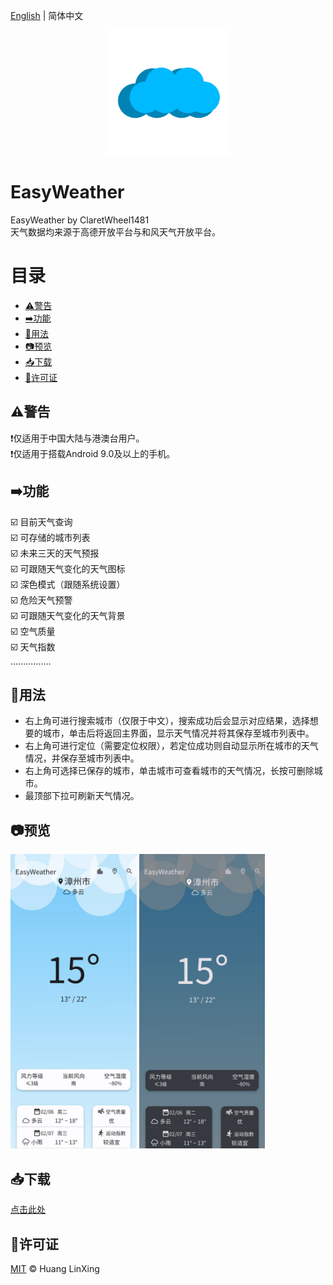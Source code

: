 [English](README) | 简体中文
<p align="center">
    <a href="https://github.com/ClaretWheel1481/easyweather">
        <img src="./assets/images/easyweather.png" height="200"/>
    </a>
</p>


# EasyWeather
EasyWeather by ClaretWheel1481
<br>
天气数据均来源于高德开放平台与和风天气开放平台。
<br>

# 目录
- [⚠️警告](#警告)
- [➡️功能](#功能)
- [🍜用法](#用法)
- [📷预览](#预览)
- [📥下载](#下载)
- [📝许可证](#许可证)

## ⚠️警告
❗️仅适用于中国大陆与港澳台用户。<br>
❗️仅适用于搭载Android 9.0及以上的手机。<br>

## ➡️功能
☑️
目前天气查询
<br>
☑️
可存储的城市列表
<br>
☑️
未来三天的天气预报
<br>
☑️
可跟随天气变化的天气图标
<br>
☑️
深色模式（跟随系统设置）
<br>
☑️
危险天气预警
<br>
☑️
可跟随天气变化的天气背景
<br>
☑️
空气质量
<br>
☑️
天气指数
<br>
................

## 🍜用法
- 右上角可进行搜索城市（仅限于中文），搜索成功后会显示对应结果，选择想要的城市，单击后将返回主界面，显示天气情况并将其保存至城市列表中。
- 右上角可进行定位（需要定位权限），若定位成功则自动显示所在城市的天气情况，并保存至城市列表中。
- 右上角可选择已保存的城市，单击城市可查看城市的天气情况，长按可删除城市。
- 最顶部下拉可刷新天气情况。

## 📷预览
<div class="half">
<img src="./assets/images/Sample_108_light.png" width=40%/>
<img src="./assets/images/Sample_108_dark.png" width=40%/>
</div>

## 📥下载
[点击此处](https://github.com/ClaretWheel1481/easyweather/releases/latest)

## 📄许可证
[MIT](LICENSE) © Huang LinXing